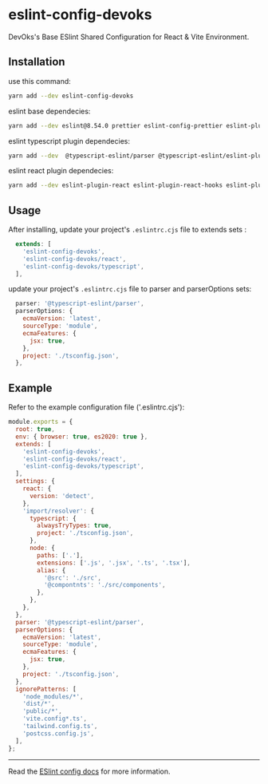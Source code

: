 # eslint-config-devoks

DevOks's Base ESlint Shared Configuration for React & Vite Environment.

## Installation 

use this command:

```sh
yarn add --dev eslint-config-devoks
```

eslint base dependecies:
```sh
yarn add --dev eslint@8.54.0 prettier eslint-config-prettier eslint-plugin-prettier eslint-plugin-import eslint-plugin-jsx-a11y eslint-plugin-no-relative-import-paths
```

eslint typescript plugin dependecies:
```sh
yarn add --dev  @typescript-eslint/parser @typescript-eslint/eslint-plugin
```

eslint react plugin dependecies:
```sh
yarn add --dev eslint-plugin-react eslint-plugin-react-hooks eslint-plugin-react-refresh 
```


## Usage

After installing, update your project's `.eslintrc.cjs` file to extends sets :

```js
  extends: [
    'eslint-config-devoks',
    'eslint-config-devoks/react',
    'eslint-config-devoks/typescript',
  ],
```

update your project's `.eslintrc.cjs` file to parser and parserOptions sets:

```js
  parser: '@typescript-eslint/parser',
  parserOptions: {
    ecmaVersion: 'latest',
    sourceType: 'module',
    ecmaFeatures: {
      jsx: true,
    },
    project: './tsconfig.json',
  },
```

## Example

Refer to the example configuration file ('.eslintrc.cjs'):

```js
module.exports = {
  root: true,
  env: { browser: true, es2020: true },
  extends: [
    'eslint-config-devoks',
    'eslint-config-devoks/react',
    'eslint-config-devoks/typescript',
  ],
  settings: {
    react: {
      version: 'detect',
    },
    'import/resolver': {
      typescript: {
        alwaysTryTypes: true,
        project: './tsconfig.json',
      },
      node: {
        paths: ['.'],
        extensions: ['.js', '.jsx', '.ts', '.tsx'],
        alias: {
          '@src': './src',
          '@compontnts': './src/components',
        },
      },
    },
  },
  parser: '@typescript-eslint/parser',
  parserOptions: {
    ecmaVersion: 'latest',
    sourceType: 'module',
    ecmaFeatures: {
      jsx: true,
    },
    project: './tsconfig.json',
  },
  ignorePatterns: [
    'node_modules/*',
    'dist/*',
    'public/*',
    'vite.config*.ts',
    'tailwind.config.ts',
    'postcss.config.js',
  ],
};
```

---

Read the [ESlint config docs](http://eslint.org/docs/user-guide/configuring#extending-configuration-files)
for more information.